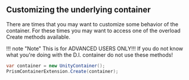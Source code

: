 ## Customizing the underlying container

There are times that you may want to customize some behavior of the container. For these times you may want to access one of the overload Create methods available.

!!! note "Note"
    This is for ADVANCED USERS ONLY!!! If you do not know what you're doing with the D.I. container do not use these methods!

```c#
var container = new UnityContainer();
PrismContainerExtension.Create(container);
```